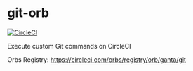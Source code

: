# git-orb

[![CircleCI](https://circleci.com/gh/ganta/git-orb.svg?style=svg)](https://circleci.com/gh/ganta/git-orb)

Execute custom Git commands on CircleCI

Orbs Registry: https://circleci.com/orbs/registry/orb/ganta/git
